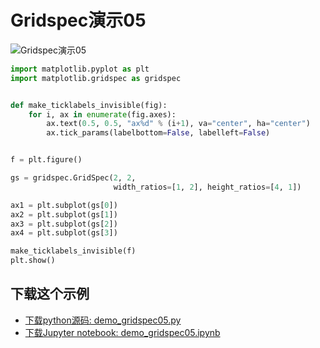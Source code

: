# Gridspec演示05

![Gridspec演示05](https://matplotlib.org/_images/sphx_glr_demo_gridspec05_001.png)

```python
import matplotlib.pyplot as plt
import matplotlib.gridspec as gridspec


def make_ticklabels_invisible(fig):
    for i, ax in enumerate(fig.axes):
        ax.text(0.5, 0.5, "ax%d" % (i+1), va="center", ha="center")
        ax.tick_params(labelbottom=False, labelleft=False)


f = plt.figure()

gs = gridspec.GridSpec(2, 2,
                       width_ratios=[1, 2], height_ratios=[4, 1])

ax1 = plt.subplot(gs[0])
ax2 = plt.subplot(gs[1])
ax3 = plt.subplot(gs[2])
ax4 = plt.subplot(gs[3])

make_ticklabels_invisible(f)
plt.show()
```

## 下载这个示例
            
- [下载python源码: demo_gridspec05.py](https://matplotlib.org/_downloads/demo_gridspec05.py)
- [下载Jupyter notebook: demo_gridspec05.ipynb](https://matplotlib.org/_downloads/demo_gridspec05.ipynb)
